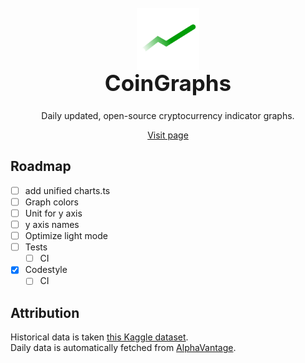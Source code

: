 <h1 align="center" style="display: block; font-size: 2.5em;">
<img align="center" src="coingraphs_logo.svg" alt="CoinGraphs logo" style="width:100px"/>
<br />
<strong>CoinGraphs</strong>
</h1>
<div align="center">Daily updated, open-source cryptocurrency indicator graphs.
</div>



<div align="center" style="margin-top:1em"><a href="https://brio1009.github.io/coingraphs/">Visit page</a>
</div>


## Roadmap
- [ ] add unified charts.ts
- [ ] Graph colors
- [ ] Unit for y axis
- [ ] y axis names
- [ ] Optimize light mode
- [ ] Tests
  - [ ] CI
- [x] Codestyle
  - [ ] CI

## Attribution
Historical data is taken [this Kaggle dataset](https://www.kaggle.com/datasets/shiivvvaam/bitcoin-historical-data).  
Daily data is automatically fetched from [AlphaVantage](https://alphavantage.co).

